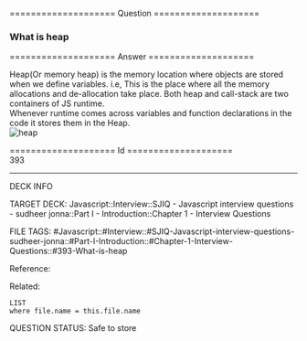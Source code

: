 ==================== Question ====================  

### What is heap  

==================== Answer ====================  

Heap(Or memory heap) is the memory location where objects are stored when we
define variables. i.e, This is the place where all the memory allocations and
de-allocation take place. Both heap and call-stack are two containers of JS
runtime.  
Whenever runtime comes across variables and function declarations in the code it
stores them in the Heap.  
![heap](../../../../images/heap.png)

==================== Id ====================  
393

---

DECK INFO

TARGET DECK: Javascript::Interview::SJIQ - Javascript interview questions - sudheer jonna::Part I - Introduction::Chapter 1 - Interview Questions

FILE TAGS: #Javascript::#Interview::#SJIQ-Javascript-interview-questions-sudheer-jonna::#Part-I-Introduction::#Chapter-1-Interview-Questions::#393-What-is-heap

Reference:

Related:

```dataview
LIST
where file.name = this.file.name
```

QUESTION STATUS: Safe to store
